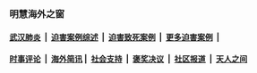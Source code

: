 
### 明慧海外之窗

####  [武汉肺炎](indexes/365.md?t=06011201) &nbsp;|&nbsp;  [迫害案例综述](indexes/328.md?t=06011201) &nbsp;|&nbsp; [迫害致死案例](indexes/277.md?t=06011201)  &nbsp;|&nbsp; [更多迫害案例](indexes/81.md?t=06011201)  &nbsp;|&nbsp; 
####  [时事评论](indexes/19.md?t=06011201) &nbsp;|&nbsp; [海外简讯](indexes/245.md?t=06011201)&nbsp;|&nbsp;  [社会支持](indexes/140.md?t=06011201) &nbsp;|&nbsp; [褒奖决议](indexes/282.md?t=06011201) &nbsp;|&nbsp; [社区报道](indexes/91.md?t=06011201)  &nbsp;|&nbsp; [天人之间](indexes/78.md?t=06011201) 

